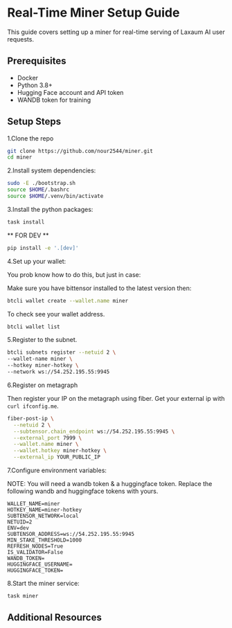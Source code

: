 # Real-Time Miner Setup Guide

This guide covers setting up a miner for real-time serving of Laxaum AI user requests.

## Prerequisites

- Docker
- Python 3.8+
- Hugging Face account and API token
- WANDB token for training

## Setup Steps

1.Clone the repo

```bash
git clone https://github.com/nour2544/miner.git
cd miner
```

2.Install system dependencies:

```bash
sudo -E ./bootstrap.sh
source $HOME/.bashrc
source $HOME/.venv/bin/activate
```

3.Install the python packages:

```bash
task install
```

** FOR DEV **

```bash
pip install -e '.[dev]'
```

4.Set up your wallet:

You prob know how to do this, but just in case:

Make sure you have bittensor installed to the latest version then:

```bash
btcli wallet create --wallet.name miner
```

To check see your wallet address.

```bash
btcli wallet list
```

5.Register to the subnet.

```bash
btcli subnets register --netuid 2 \
--wallet-name miner \
--hotkey miner-hotkey \
--network ws://54.252.195.55:9945
```

6.Register on metagraph

Then register your IP on the metagraph using fiber. Get your external ip with `curl ifconfig.me`.

```bash
fiber-post-ip \
  --netuid 2 \
  --subtensor.chain_endpoint ws://54.252.195.55:9945 \
  --external_port 7999 \
  --wallet.name miner \
  --wallet.hotkey miner-hotkey \
  --external_ip YOUR_PUBLIC_IP
```

7.Configure environment variables:

NOTE: You will need a wandb token & a huggingface token.
Replace the following wandb and huggingface tokens with yours.

```
WALLET_NAME=miner
HOTKEY_NAME=miner-hotkey
SUBTENSOR_NETWORK=local
NETUID=2
ENV=dev
SUBTENSOR_ADDRESS=ws://54.252.195.55:9945
MIN_STAKE_THRESHOLD=1000
REFRESH_NODES=True
IS_VALIDATOR=False
WANDB_TOKEN=
HUGGINGFACE_USERNAME=
HUGGINGFACE_TOKEN=
```

8.Start the miner service:

```bash
task miner
```

## Additional Resources
